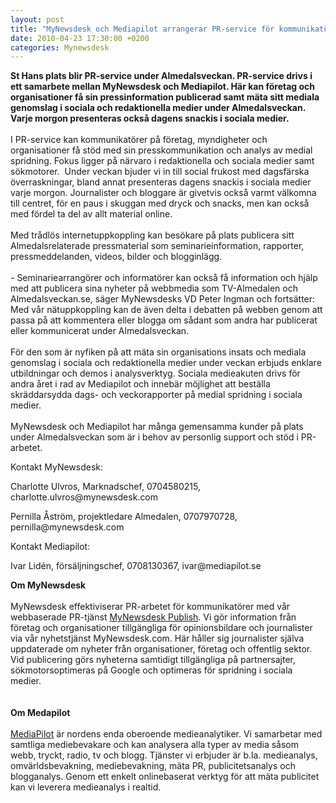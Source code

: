 ```yaml
---
layout: post
title: "MyNewsdesk och Mediapilot arrangerar PR-service för kommunikatörer och journalister under Almedalsveckan"
date: 2010-04-23 17:30:00 +0200
categories: Mynewsdesk
---
```

 <p><strong>St Hans plats blir PR-service under Almedalsveckan. PR-service drivs i ett samarbete mellan MyNewsdesk och Mediapilot. Här kan företag och organisationer få sin pressinformation publicerad samt mäta sitt mediala genomslag i sociala och redaktionella medier under Almedalsveckan. Varje morgon presenteras också dagens snackis i sociala medier.</strong><br><br>I PR-service kan kommunikatörer på företag, myndigheter och organisationer få stöd med sin presskommunikation och analys av medial spridning. Fokus ligger på närvaro i redaktionella och sociala medier samt sökmotorer.&nbsp; Under veckan bjuder vi in till social frukost med dagsfärska överraskningar, bland annat presenteras dagens snackis i sociala medier varje morgon. Journalister och bloggare är givetvis också varmt välkomna till centret, för en paus i skuggan med dryck och snacks, men kan också med fördel ta del av allt material online.<br><br>Med trådlös internetuppkoppling kan besökare på plats publicera sitt Almedalsrelaterade pressmaterial som seminarieinformation, rapporter, pressmeddelanden, videos, bilder och blogginlägg.<br><br>- Seminariearrangörer och informatörer kan också få information och hjälp med att publicera sina nyheter på webbmedia som TV-Almedalen och Almedalsveckan.se, säger MyNewsdesks VD Peter Ingman och fortsätter: Med vår nätuppkoppling kan de även delta i debatten på webben genom att passa på att kommentera eller blogga om sådant som andra har publicerat eller kommunicerat under Almedalsveckan.<br><br>För den som är nyfiken på att mäta sin organisations insats och mediala genomslag i sociala och redaktionella medier under veckan erbjuds enklare utbildningar och demos i analysverktyg. Sociala medieakuten drivs för andra året i rad av Mediapilot och innebär möjlighet att beställa skräddarsydda dags- och veckorapporter på medial spridning i sociala medier.<br><br>MyNewsdesk och Mediapilot har många gemensamma kunder på plats under Almedalsveckan som är i behov av personlig support och stöd i PR-arbetet.</p>
<p>Kontakt MyNewsdesk:</p>
<p>Charlotte Ulvros, Marknadschef, 0704580215, charlotte.ulvros@mynewsdesk.com</p>
<p>Pernilla Åström, projektledare Almedalen, 0707970728, pernilla@mynewsdesk.com</p>
<p>Kontakt Mediapilot:</p>
<p>Ivar Lidén, försäljningschef, 0708130367, ivar@mediapilot.se</p>
<p><strong>Om MyNewsdesk</strong><br><br>MyNewsdesk effektiviserar PR-arbetet för kommunikatörer med vår webbaserade PR-tjänst <a href="/se">MyNewsdesk Publish</a>. Vi gör information från företag och organisationer tillgängliga för opinionsbildare och journalister via vår nyhetstjänst MyNewsdesk.com. Här håller sig journalister själva uppdaterade om nyheter från organisationer, företag och offentlig sektor. Vid publicering görs nyheterna samtidigt tillgängliga på partnersajter, sökmotorsoptimeras på Google och optimeras för spridning i sociala medier.<strong><br><br><br>Om Medapilot</strong><a href="http://www.mediapilot.se"><br><br>MediaPilot</a> är nordens enda oberoende medieanalytiker. Vi samarbetar med samtliga mediebevakare och kan analysera alla typer av media såsom webb, tryckt, radio, tv och blogg. Tjänster vi erbjuder är b.la. medieanalys, omvärldsbevakning, mediebevakning, mäta PR, publicitetsanalys och blogganalys. Genom ett enkelt onlinebaserat verktyg för att mäta publicitet kan vi leverera medieanalys i realtid.</p>

